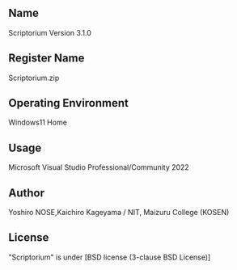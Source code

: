 ## Name
Scriptorium Version 3.1.0

## Register Name
Scriptorium.zip

## Operating Environment
Windows11 Home

## Usage
Microsoft Visual Studio Professional/Community 2022 

## Author
Yoshiro NOSE,Kaichiro Kageyama / NIT, Maizuru College (KOSEN)

## License
"Scriptorium" is under [BSD license (3-clause BSD License)] 
